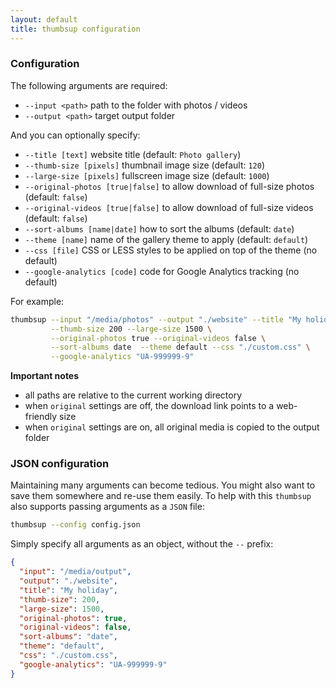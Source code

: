 ```yaml
---
layout: default
title: thumbsup configuration
---
```


### Configuration

The following arguments are required:

- `--input <path>` path to the folder with photos / videos
- `--output <path>` target output folder

And you can optionally specify:

- `--title [text]` website title (default: `Photo gallery`)
- `--thumb-size [pixels]` thumbnail image size (default: `120`)
- `--large-size [pixels]` fullscreen image size (default: `1000`)
- `--original-photos [true|false]` to allow download of full-size photos (default: `false`)
- `--original-videos [true|false]` to allow download of full-size videos (default: `false`)
- `--sort-albums [name|date]` how to sort the albums (default: `date`)
- `--theme [name]` name of the gallery theme to apply (default: `default`)
- `--css [file]` CSS or LESS styles to be applied on top of the theme (no default)
- `--google-analytics [code]` code for Google Analytics tracking (no default)

For example:

```bash
thumbsup --input "/media/photos" --output "./website" --title "My holidays" \
         --thumb-size 200 --large-size 1500 \
         --original-photos true --original-videos false \
         --sort-albums date  --theme default --css "./custom.css" \
         --google-analytics "UA-999999-9"
```

**Important notes**

- all paths are relative to the current working directory
- when `original` settings are off, the download link points to a web-friendly size
- when `original` settings are on, all original media is copied to the output folder

### JSON configuration

Maintaining many arguments can become tedious.
You might also want to save them somewhere and re-use them easily.
To help with this `thumbsup` also supports passing arguments as a `JSON` file:

```bash
thumbsup --config config.json
```

Simply specify all arguments as an object, without the `--` prefix:

```json
{
  "input": "/media/output",
  "output": "./website",
  "title": "My holiday",
  "thumb-size": 200,
  "large-size": 1500,
  "original-photos": true,
  "original-videos": false,
  "sort-albums": "date",
  "theme": "default",
  "css": "./custom.css",
  "google-analytics": "UA-999999-9"
}
```
